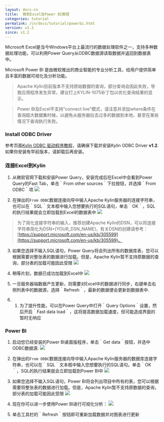 ```yaml
---
layout: docs-cn
title:  微软Excel及Power BI教程
categories: tutorial
permalink: /cn/docs/tutorial/powerbi.html
version: v1.2
since: v1.2
---
```


Microsoft Excel是当今Windows平台上最流行的数据处理软件之一，支持多种数据处理功能，可以利用Power Query从ODBC数据源读取数据并返回到数据表中。

Microsoft Power BI 是由微软推出的商业智能的专业分析工具，给用户提供简单且丰富的数据可视化及分析功能。

> Apache Kylin目前版本不支持原始数据的查询，部分查询会因此失败，导致应用程序发生异常，建议打上KYLIN-1075补丁包以优化查询结果的显示。


> Power BI及Excel不支持"connect live"模式，请注意并添加where条件在查询超大数据集时候，以避免从服务器拉去过多的数据到本地，甚至在某些情况下查询执行失败。

### Install ODBC Driver
参考页面[Kylin ODBC 驱动程序教程](./odbc.html)，请确保下载并安装Kylin ODBC Driver __v1.2__. 如果你安装有早前版本，请卸载后再安装。 

### 连接Excel到Kylin
1. 从微软官网下载和安装Power Query，安装完成后在Excel中会看到Power Query的Fast Tab，单击｀From other sources｀下拉按钮，并选择｀From ODBC｀项
![](/images/tutorial/odbc/ms_tool/Picture1.png)

2. 在弹出的`From ODBC`数据连接向导中输入Apache Kylin服务器的连接字符串，也可以在｀SQL｀文本框中输入您想要执行的SQL语句，单击｀OK｀，SQL的执行结果就会立即加载到Excel的数据表中
![](/images/tutorial/odbc/ms_tool/Picture2.png)

> 为了简化连接字符串的输入，推荐创建Apache Kylin的DSN，可以将连接字符串简化为DSN=[YOUR_DSN_NAME]，有关DSN的创建请参考：[https://support.microsoft.com/en-us/kb/305599](https://support.microsoft.com/en-us/kb/305599)。

 
3. 如果您选择不输入SQL语句，Power Query将会列出所有的数据库表，您可以根据需要对整张表的数据进行加载。但是，Apache Kylin暂不支持原数据的查询，部分表的加载可能因此受限
![](/images/tutorial/odbc/ms_tool/Picture3.png)

4. 稍等片刻，数据已成功加载到Excel中
![](/images/tutorial/odbc/ms_tool/Picture4.png)

5.  一旦服务器端数据产生更新，则需要对Excel中的数据进行同步，右键单击右侧列表中的数据源，选择｀Refresh｀，最新的数据便会更新到数据表中.

6.  1.  为了提升性能，可以在Power Query中打开｀Query Options｀设置，然后开启｀Fast data load｀，这将提高数据加载速度，但可能造成界面的暂时无响应

### Power BI
1.  启动您已经安装的Power BI桌面版程序，单击｀Get data｀按钮，并选中ODBC数据源.
![](/images/tutorial/odbc/ms_tool/Picture5.png)

2.  在弹出的`From ODBC`数据连接向导中输入Apache Kylin服务器的数据库连接字符串，也可以在｀SQL｀文本框中输入您想要执行的SQL语句。单击｀OK｀，SQL的执行结果就会立即加载到Power BI中
![](/images/tutorial/odbc/ms_tool/Picture6.png)

3.  如果您选择不输入SQL语句，Power BI将会列出项目中所有的表，您可以根据需要将整张表的数据进行加载。但是，Apache Kylin暂不支持原数据的查询，部分表的加载可能因此受限
![](/images/tutorial/odbc/ms_tool/Picture7.png)

4.  现在你可以进一步使用Power BI进行可视化分析：
![](/images/tutorial/odbc/ms_tool/Picture8.png)

5.  单击工具栏的｀Refresh｀按钮即可重新加载数据并对图表进行更新

